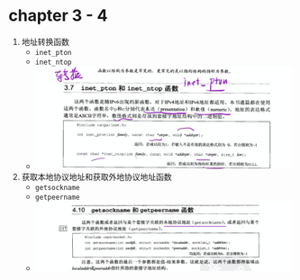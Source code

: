 # chapter 3 - 4

1. 地址转换函数
   * `inet_pton`
   * `inet_ntop`
   * ![image-20200309161349269](assets/20200309161349269.png)
2. 获取本地协议地址和获取外地协议地址函数
   * `getsockname`
   * `getpeername`
   * ![image-20200309171815317](assets/image-20200309171815317.png)

